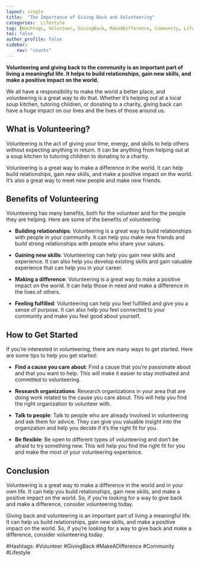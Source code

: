 ```yaml
---
layout: single
title:  "The Importance of Giving Back and Volunteering"
categories:  Lifestyle
tag: [Hashtags, Volunteer, GivingBack, MakeADifference, Community, Lifestyle, ]
toc: false
author_profile: false
sidebar:
    nav: "counts"
---
```

    
**Volunteering and giving back to the community is an important part of living a meaningful life. It helps to build relationships, gain new skills, and make a positive impact on the world.**

We all have a responsibility to make the world a better place, and volunteering is a great way to do that. Whether it’s helping out at a local soup kitchen, tutoring children, or donating to a charity, giving back can have a huge impact on our lives and the lives of those around us. 

## What is Volunteering?

Volunteering is the act of giving your time, energy, and skills to help others without expecting anything in return. It can be anything from helping out at a soup kitchen to tutoring children to donating to a charity. 

Volunteering is a great way to make a difference in the world. It can help build relationships, gain new skills, and make a positive impact on the world. It’s also a great way to meet new people and make new friends. 

## Benefits of Volunteering

Volunteering has many benefits, both for the volunteer and for the people they are helping. Here are some of the benefits of volunteering: 

- **Building relationships**: Volunteering is a great way to build relationships with people in your community. It can help you make new friends and build strong relationships with people who share your values. 

- **Gaining new skills**: Volunteering can help you gain new skills and experience. It can also help you develop existing skills and gain valuable experience that can help you in your career. 

- **Making a difference**: Volunteering is a great way to make a positive impact on the world. It can help those in need and make a difference in the lives of others. 

- **Feeling fulfilled**: Volunteering can help you feel fulfilled and give you a sense of purpose. It can also help you feel connected to your community and make you feel good about yourself. 

## How to Get Started

If you’re interested in volunteering, there are many ways to get started. Here are some tips to help you get started: 

- **Find a cause you care about**: Find a cause that you’re passionate about and that you want to help. This will make it easier to stay motivated and committed to volunteering. 

- **Research organizations**: Research organizations in your area that are doing work related to the cause you care about. This will help you find the right organization to volunteer with. 

- **Talk to people**: Talk to people who are already involved in volunteering and ask them for advice. They can give you valuable insight into the organization and help you decide if it’s the right fit for you. 

- **Be flexible**: Be open to different types of volunteering and don’t be afraid to try something new. This will help you find the right fit for you and make the most of your volunteering experience. 

## Conclusion

Volunteering is a great way to make a difference in the world and in your own life. It can help you build relationships, gain new skills, and make a positive impact on the world. So, if you’re looking for a way to give back and make a difference, consider volunteering today. 

Giving back and volunteering is an important part of living a meaningful life. It can help us build relationships, gain new skills, and make a positive impact on the world. So, if you’re looking for a way to give back and make a difference, consider volunteering today. 

#Hashtags: 
#Volunteer #GivingBack #MakeADifference #Community #Lifestyle